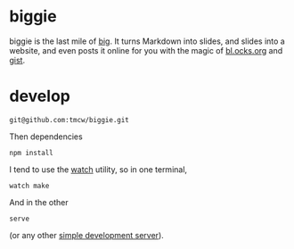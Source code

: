 biggie
======

biggie is the last mile of [big](https://github.com/tmcw/big). It turns Markdown into slides,
and slides into a website, and even posts it online for you with the magic of
[bl.ocks.org](http://bl.ocks.org/) and [gist](http://gist.github.com).

develop
=======

    git@github.com:tmcw/biggie.git

Then dependencies

    npm install

I tend to use the [watch](http://linux.about.com/library/cmd/blcmdl1_watch.htm)
utility, so in one terminal,

    watch make

And in the other

    serve

(or any other [simple development server](https://gist.github.com/tmcw/4989751)).
